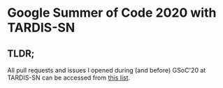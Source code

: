 # Google Summer of Code 2020 with TARDIS-SN
## TLDR;
All pull requests and issues I opened during (and before) GSoC'20 at TARDIS-SN can be accessed from [this list](https://github.com/pulls?q=author%3Ajaladh-singhal+created%3A2020-01-01..2020-08-31+user%3Atardis-sn).
